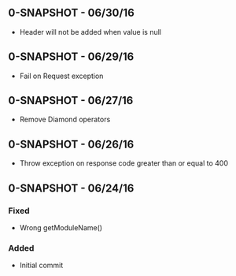 ## 0-SNAPSHOT - 06/30/16
- Header will not be added when value is null

## 0-SNAPSHOT - 06/29/16
- Fail on Request exception

## 0-SNAPSHOT - 06/27/16

- Remove Diamond operators

## 0-SNAPSHOT - 06/26/16

- Throw exception on response code greater than or equal to 400

## 0-SNAPSHOT - 06/24/16

### Fixed

- Wrong getModuleName()

### Added

- Initial commit
